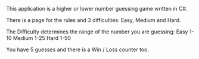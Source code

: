This application is a higher or lower number guessing game written in C#.

There is a page for the rules and 3 difficulties: Easy, Medium and Hard.

The Difficulty determines the range of the number you are guessing:
Easy 1-10
Medium 1-25
Hard 1-50

You have 5 guesses and there is a Win / Loss counter too.
